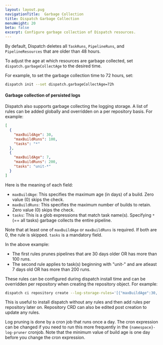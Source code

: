 ```yaml
---
layout: layout.pug
navigationTitle:  Garbage Collection
title: Dispatch Garbage Collection
menuWeight: 20
beta: false
excerpt: Configure garbage collection of Dispatch resources.
---
```


By default, Dispatch deletes all `TaskRuns`, `PipelineRuns`, and `PipelineResources` that are older than 48 hours.

To adjust the age at which resources are garbage collected, set `dispatch.garbageCollectAge` to the desired time.

For example, to set the garbage collection time to 72 hours, set:

```bash
dispatch init --set dispatch.garbageCollectAge=72h
```

#### Garbage collection of persisted logs 

Dispatch also supports garbage collecting the logging storage. A list of rules can be added globally and overridden on a per repository basis. For example:

```json
[
  {
    "maxBuildAge": 30,
    "maxBuildRuns": 100,
    "tasks": "*"
  },
  {
    "maxBuildAge": 7,
    "maxBuildRuns": 200,
    "tasks": "unit-*"
  }
]
```

Here is the meaning of each field:

- `maxBuildAge`: This specifies the maximum age (in days) of a build. Zero value (0) skips the check.
- `maxBuildRuns`: This specifies the maximum number of builds to retain. Zero value (0) skips the check.
- `tasks`: This is a glob expressions that match task name(s). Specifying `*` (== all tasks) garbage collects the entire pipeline.

Note that at least one of `maxBuildAge` or `maxBuildRuns` is required. If both are 0, the rule is skipped. `tasks` is a mandatory field.

In the above example:
- The first rules prunes pipelines that are 30 days older OR has more than 100 runs.
- The second rule applies to task(s) beginning with "unit-" and are atleast 7 days old OR has more than 200 runs. 

These rules can be configured during dispatch install time and can be overridden per repository when creating the repository object. For example:

```bash
dispatch ci repository create --log-storage-rules='[{"maxBuildAge":30, "maxBuildRuns":100, "tasks":"*"}]' -ndispatch --service-account team-1
```

This is useful to install dispatch without any rules and then add rules per repository later on. Repository CRD can also be edited post creation to update any rules.
 
Log pruning is done by a cron job that runs once a day. The cron expression can be changed if you need to run this more frequently in the `{namespace}-log-pruner` cronjob. Note that the minimum value of build age is one day before you change the cron expression.
